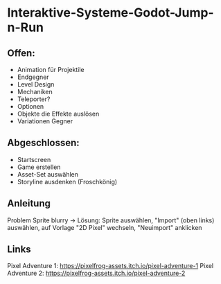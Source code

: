 # Interaktive-Systeme-Godot-Jump-n-Run

## Offen:
- Animation für Projektile
- Endgegner
- Level Design
- Mechaniken
- Teleporter?
- Optionen
- Objekte die Effekte auslösen
- Variationen Gegner


## Abgeschlossen:
- Startscreen
- Game erstellen
- Asset-Set auswählen
- Storyline ausdenken (Froschkönig)

## Anleitung
Problem Sprite blurry -> Lösung: Sprite auswählen, "Import" (oben links) auswählen, auf Vorlage "2D Pixel" wechseln, "Neuimport" anklicken

## Links
Pixel Adventure 1: https://pixelfrog-assets.itch.io/pixel-adventure-1
Pixel Adventure 2: https://pixelfrog-assets.itch.io/pixel-adventure-2

